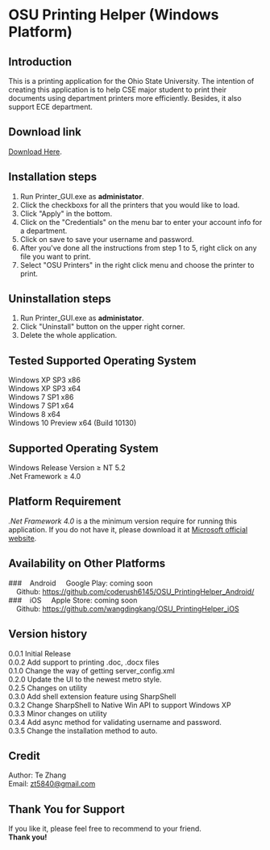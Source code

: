 # OSU Printing Helper (Windows Platform)

## Introduction
This is a printing application for the Ohio State University.
The intention of creating this application is to help CSE major student to 
print their documents using department printers more efficiently.
Besides, it also support ECE department.

## Download link

[Download Here](http://web.cse.ohio-state.edu/~zhante/OSU-PrintingHelper-Windows.zip).

## Installation steps
1. Run Printer_GUI.exe as **administator**.
2. Click the checkboxs for all the printers that you would like to load.
3. Click "Apply" in the bottom.
4. Click on the "Credentials" on the menu bar to enter your account info for a department.
5. Click on save to save your username and password.
6. After you've done all the instructions from step 1 to 5, right click on any file you want to print.
7. Select "OSU Printers" in the right click menu and choose the printer to print.

## Uninstallation steps
1. Run Printer_GUI.exe as **administator**.
2. Click "Uninstall" button on the upper right corner.
3. Delete the whole application.

## Tested Supported Operating System

Windows XP SP3 x86</br>
Windows XP SP3 x64</br>
Windows 7  SP1 x86</br>
Windows 7  SP1 x64</br>
Windows 8  x64</br>
Windows 10 Preview x64 (Build 10130) </br>

## Supported Operating System

Windows Release Version &ge; NT 5.2</br>
.Net Framework &ge; 4.0</br>

## Platform Requirement
*.Net Framework 4.0* is a the minimum version require for running this application.
If you do not have it, please download it at [Microsoft official website](http://www.microsoft.com/en-us/download/details.aspx?id=42643).

## Availability on Other Platforms
###&nbsp;&nbsp;&nbsp;&nbsp;Android 
&nbsp;&nbsp;&nbsp;&nbsp;Google Play: coming soon<br />
&nbsp;&nbsp;&nbsp;&nbsp;Github: https://github.com/coderush6145/OSU_PrintingHelper_Android/
###&nbsp;&nbsp;&nbsp;&nbsp;iOS
&nbsp;&nbsp;&nbsp;&nbsp;Apple Store: coming soon<br />
&nbsp;&nbsp;&nbsp;&nbsp;Github: https://github.com/wangdingkang/OSU_PrintingHelper_iOS

## Version history

0.0.1 Initial Release <br/>
0.0.2 Add support to printing .doc, .docx files <br/>
0.1.0 Change the way of getting server_config.xml <br/>
0.2.0 Update the UI to the newest metro style. <br/>
0.2.5 Changes on utility <br/>
0.3.0 Add shell extension feature using SharpShell <br/>
0.3.2 Change SharpShell to Native Win API to support Windows XP <br/>
0.3.3 Minor changes on utility <br/>
0.3.4 Add async method for validating username and password. <br/>
0.3.5 Change the installation method to auto. <br/>

## Credit
Author: Te Zhang <br/>
Email: zt5840@gmail.com <br/>

## Thank You for Support
If you like it, please feel free to recommend to your friend. </br>
**Thank you!**
